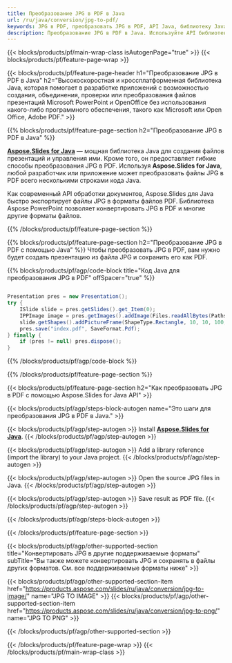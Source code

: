 ```yaml
---
title: Преобразование JPG в PDF в Java
url: /ru/java/conversion/jpg-to-pdf/
keywords: JPG в PDF, преобразовать JPG в PDF, API Java, библиотеку Java, JPG, PDF
description: Преобразование JPG в PDF в Java. Используйте API библиотеки Java для преобразования файлов JPG в файлы PDF.
---
```


{{< blocks/products/pf/main-wrap-class isAutogenPage="true" >}}
{{< blocks/products/pf/feature-page-wrap >}}

{{< blocks/products/pf/feature-page-header h1="Преобразование JPG в PDF в Java" h2="Высокоскоростная и кроссплатформенная библиотека Java, которая помогает в разработке приложений с возможностью создания, объединения, проверки или преобразования файлов презентаций Microsoft PowerPoint и OpenOffice без использования какого-либо программного обеспечения, такого как Microsoft или Open Office, Adobe PDF." >}}

{{% blocks/products/pf/feature-page-section h2="Преобразование JPG в PDF в Java" %}}

[**Aspose.Slides for Java**](https://products.aspose.com/slides/ru/java/) — мощная библиотека Java для создания файлов презентаций и управления ими. Кроме того, он предоставляет гибкие способы преобразования JPG в PDF. Используя **Aspose.Slides for Java**, любой разработчик или приложение может преобразовать файлы JPG в PDF всего несколькими строками кода Java.

Как современный API обработки документов, Aspose.Slides для Java быстро экспортирует файлы JPG в форматы файлов PDF. Библиотека Aspose PowerPoint позволяет конвертировать JPG в PDF и многие другие форматы файлов.

{{% /blocks/products/pf/feature-page-section %}}

{{% blocks/products/pf/feature-page-section  h2="Преобразование JPG в PDF с помощью Java" %}}
Чтобы преобразовать JPG в PDF, вам нужно будет создать презентацию из файла JPG и сохранить его как PDF.

{{% blocks/products/pf/agp/code-block title="Код Java для преобразования JPG в PDF" offSpacer="true" %}}

```java

Presentation pres = new Presentation();
try {
    ISlide slide = pres.getSlides().get_Item(0);
	IPPImage image = pres.getImages().addImage(Files.readAllBytes(Paths.get("image.jpg")));
	slide.getShapes().addPictureFrame(ShapeType.Rectangle, 10, 10, 100, 100, image);
    pres.save("index.pdf", SaveFormat.Pdf);
} finally {
    if (pres != null) pres.dispose();
}
```


{{% /blocks/products/pf/agp/code-block %}}

{{% /blocks/products/pf/feature-page-section %}}

{{< blocks/products/pf/feature-page-section  h2="Как преобразовать JPG в PDF с помощью Aspose.Slides for Java API" >}}

{{< blocks/products/pf/agp/steps-block-autogen name="Это шаги для преобразования JPG в PDF в Java." >}}

{{< blocks/products/pf/agp/step-autogen >}}
Install [**Aspose.Slides for Java**](https://products.aspose.com/slides/ru/java/).
{{< /blocks/products/pf/agp/step-autogen >}}

{{< blocks/products/pf/agp/step-autogen >}}
Add a library reference (import the library) to your Java project.
{{< /blocks/products/pf/agp/step-autogen >}}

{{< blocks/products/pf/agp/step-autogen >}}
Open the source JPG files in Java.
{{< /blocks/products/pf/agp/step-autogen >}}

{{< blocks/products/pf/agp/step-autogen >}}
Save result as PDF file.
{{< /blocks/products/pf/agp/step-autogen >}}

{{< /blocks/products/pf/agp/steps-block-autogen >}}

{{< /blocks/products/pf/feature-page-section >}}

{{< blocks/products/pf/agp/other-supported-section title="Конвертировать JPG в другие поддерживаемые форматы" subTitle="Вы также можете конвертировать JPG и сохранять в файлы других форматов. См. все поддерживаемые форматы ниже" >}}

{{< blocks/products/pf/agp/other-supported-section-item href="https://products.aspose.com/slides/ru/java/conversion/jpg-to-image/" name="JPG TO IMAGE" >}}
{{< blocks/products/pf/agp/other-supported-section-item href="https://products.aspose.com/slides/ru/java/conversion/jpg-to-png/" name="JPG TO PNG" >}}


{{< /blocks/products/pf/agp/other-supported-section >}}

{{< /blocks/products/pf/feature-page-wrap >}}
{{< /blocks/products/pf/main-wrap-class >}}